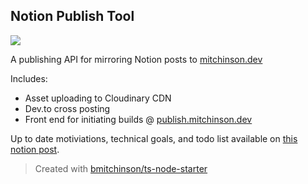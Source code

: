 ## Notion Publish Tool

![](https://s3.us-west-2.amazonaws.com/secure.notion-static.com/71b4cbcf-1773-4ce6-adbf-a266d2e9044f/WebsiteBannerNotion.png?X-Amz-Algorithm=AWS4-HMAC-SHA256&X-Amz-Content-Sha256=UNSIGNED-PAYLOAD&X-Amz-Credential=AKIAT73L2G45EIPT3X45%2F20220206%2Fus-west-2%2Fs3%2Faws4_request&X-Amz-Date=20220206T213840Z&X-Amz-Expires=86400&X-Amz-Signature=f7936e5d000e04fb956b8c3e009ba733d831b140d21c0048698aa2d0ed5aae60&X-Amz-SignedHeaders=host&response-content-disposition=filename%20%3D%22WebsiteBannerNotion.png%22&x-id=GetObject)

A publishing API for mirroring Notion posts to [mitchinson.dev](https://mitchinson.dev)

Includes:

-   Asset uploading to Cloudinary CDN
-   Dev.to cross posting
-   Front end for initiating builds @ [publish.mitchinson.dev](https://publish.mitchinson.dev)

Up to date motiviations, technical goals, and todo list available on [this notion post](https://bmitchinson.notion.site/Posting-From-Notion-5200a0e922e34c999a4f0128b2933f75).

> Created with [bmitchinson/ts-node-starter](https://github.com/bmitchinson/ts-node-starter)
